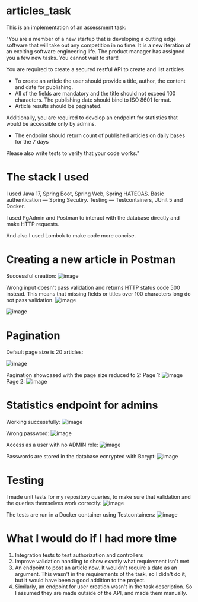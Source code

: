 # articles_task

This is an implementation of an assessment task:

"You are a member of a new startup that is developing a cutting edge software that will take out any competition in no time.
It is a new iteration of an exciting software engineering life. The product manager has assigned you a few new tasks. You cannot wait to start!

You are required to create a secured restful API to create and list articles
- To create an article the user should provide a title, author, the content and date for publishing.
- All of the fields are mandatory and the title should not exceed 100 characters. The publishing date should bind to ISO 8601 format.
- Article results should be paginated.

Additionally, you are required to develop an endpoint for statistics that would be accessible only by admins.
- The endpoint should return count of published articles on daily bases for the 7 days

Please also write tests to verify that your code works."

# The stack I used
I used Java 17, Spring Boot, Spring Web, Spring HATEOAS.
Basic authentication — Spring Secutiry. 
Testing — Testcontainers, JUnit 5 and Docker.

I used PgAdmin and Postman to interact with the database directly and make HTTP requests.

And also I used Lombok to make code more concise. 

# Creating a new article in Postman

Successful creation:
![image](https://user-images.githubusercontent.com/56831898/212693141-e9c9f20d-ddf6-4b2f-b8ec-bf0761f101de.png)

Wrong input doesn't pass validation and returns HTTP status code 500 instead. 
This means that missing fields or titles over 100 characters long do not pass validation.
![image](https://user-images.githubusercontent.com/56831898/212693312-0d47b110-fe23-4baf-865e-e851f8e5321d.png)

![image](https://user-images.githubusercontent.com/56831898/212693626-167e2fae-d5f9-48ee-9df7-7643720fd163.png)

# Pagination

Default page size is 20 articles:

![image](https://user-images.githubusercontent.com/56831898/212693806-26f50c60-e075-48b9-914e-3f830ba37053.png)

Pagination showcased with the page size reduced to 2:
Page 1:
![image](https://user-images.githubusercontent.com/56831898/212694113-a2adef7b-bc1e-497d-bdee-6cdd6e91f485.png)
Page 2:
![image](https://user-images.githubusercontent.com/56831898/212694184-e51a255d-4e60-4f0a-b5f8-df62c96aa745.png)

# Statistics endpoint for admins
Working successfully:
![image](https://user-images.githubusercontent.com/56831898/212695953-09e9b964-cdf0-4e61-acaa-7b96532cbed0.png)

Wrong password:
![image](https://user-images.githubusercontent.com/56831898/212696072-f369d1b5-e77d-4e34-af47-70921e67b949.png)

Access as a user with no ADMIN role:
![image](https://user-images.githubusercontent.com/56831898/212696243-a4211665-f018-4cab-bb10-a3d5eeae3ece.png)

Passwords are stored in the database ecnrypted with Bcrypt:
![image](https://user-images.githubusercontent.com/56831898/212696487-5d1843be-99db-4354-81d0-97b0138500ad.png)

# Testing
I made unit tests for my repository queries, to make sure that validation and the queries themselves work correctly:
![image](https://user-images.githubusercontent.com/56831898/212697643-36ec1f41-4654-45a3-9c02-3d3d5543b0d8.png)

The tests are run in a Docker container using Testcontainers:
![image](https://user-images.githubusercontent.com/56831898/212697875-20fd8822-a469-4df6-a474-4fbc8292c57d.png)

# What I would do if I had more time

1) Integration tests to test authorization and controllers
2) Improve validation handling to show exactly what requirement isn't met
3) An endpoint to post an article now. It wouldn't require a date as an argument. 
  This wasn't in the requirements of the task, so I didn't do it, but it would have been a good addition to the project.
3) Similarly, an endpoint for user creation wasn't in the task description. So I assumed they are made outside of the API, and made them manually.

